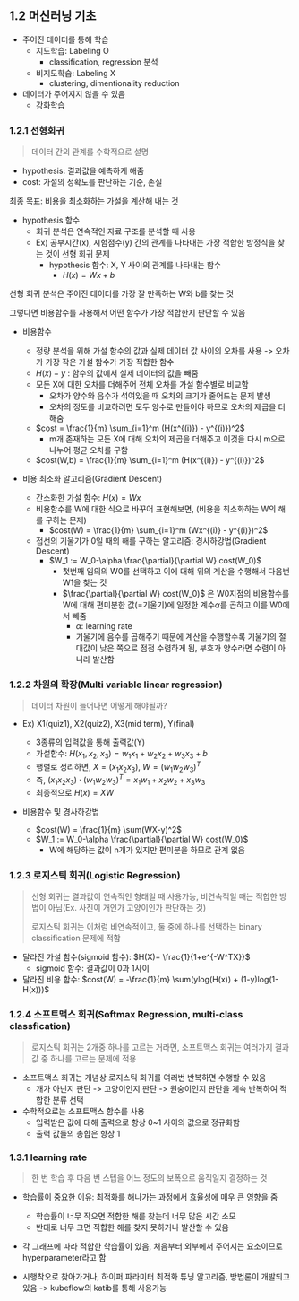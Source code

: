 ## 1.2 머신러닝 기초
- 주어진 데이터를 통해 학습
  - 지도학습: Labeling O
    - classification, regression 분석
  - 비지도학습: Labeling X
    - clustering, dimentionality reduction
- 데이터가 주어지지 않을 수 있음
  - 강화학습

### 1.2.1 선형회귀
> 데이터 간의 관계를 수학적으로 설명

- hypothesis: 결과값을 예측하게 해줌
- cost: 가설의 정확도를 판단하는 기준, 손실

최종 목표: 비용을 최소화하는 가설을 계산해 내는 것
- hypothesis 함수
  - 회귀 분석은 연속적인 자료 구조를 분석할 때 사용
  - Ex) 공부시간(x), 시험점수(y) 간의 관계를 나타내는 가장 적합한 방정식을 찾는 것이 선형 회귀 문제
    - hypothesis 함수: X, Y 사이의 관계를 나타내는 함수
      - $H(x) = Wx + b$

선형 회귀 분석은 주어진 데이터를 가장 잘 만족하는 W와 b를 찾는 것

그렇다면 비용함수를 사용해서 어떤 함수가 가장 적합한지 판단할 수 있음

- 비용함수
  - 정량 분석을 위해 가설 함수의 값과 실제 데이터 값 사이의 오차를 사용 -> 오차가 가장 작은 가설 함수가 가장 적합한 함수
  - $H(x) - y$ : 함수의 값에서 실제 데이터의 값을 빼줌
  - 모든 X에 대한 오차를 더해주어 전체 오차를 가설 함수별로 비교함
    - 오차가 양수와 음수가 섞여있을 때 오차의 크기가 줄어드는 문제 발생
    - 오차의 정도를 비교하려면 모두 양수로 만들어야 하므로 오차의 제곱을 더해줌
  - $cost = \frac{1}{m} \sum_{i=1}^m (H(x^{(i)}) - y^{(i)})^2$
    - m개 존재하는 모든 X에 대해 오차의 제곱을 더해주고 이것을 다시 m으로 나누어 평균 오차를 구함
  - $cost(W,b) = \frac{1}{m} \sum_{i=1}^m (H(x^{(i)}) - y^{(i)})^2$

- 비용 최소화 알고리즘(Gradient Descent)
  - 간소화한 가설 함수: $H(x) = Wx$
  - 비용함수를 W에 대한 식으로 바꾸어 표현해보면, (비용을 최소화하는 W의 해를 구하는 문제)
    - $cost(W) = \frac{1}{m} \sum_{i=1}^m (Wx^{(i)} - y^{(i)})^2$
  - 접선의 기울기가 0일 때의 해를 구하는 알고리즘: 경사하강법(Gradient Descent)
    - $W_1 := W_0-\alpha \frac{\partial}{\partial W} cost(W_0)$
      - 첫번째 임의의 W0를 선택하고 이에 대해 위의 계산을 수행해서 다음번 W1을 찾는 것
      - $\frac{\partial}{\partial W} cost(W_0)$ 은 W0지점의 비용함수를 W에 대해 편미분한 값(=기울기)에 일정한 계수$\alpha$를 곱하고 이를 W0에서 빼줌
        - $\alpha$: learning rate
        - 기울기에 음수를 곱해주기 때문에 계산을 수행할수록 기울기의 절대값이 낮은 쪽으로 점점 수렴하게 됨, 부호가 양수라면 수렴이 아니라 발산함

### 1.2.2 차원의 확장(Multi variable linear regression)
> 데이터 차원이 늘어나면 어떻게 해야될까?
  
- Ex) X1(quiz1), X2(quiz2), X3(mid term), Y(final) 
  - 3종류의 입력값을 통해 출력값(Y)
  - 가설함수: $H(x_1, x_2, x_3) = w_1x_1 + w_2x_2 + w_3x_3 + b$
  - 행렬로 정리하면, $X = (x_1 x_2 x_3)$, $W=(w_1 w_2 w_3)^T$
  - 즉, $(x_1 x_2 x_3) \cdot (w_1 w_2 w_3)^T = x_1w_1 + x_2w_2 + x_3w_3$
  - 최종적으로 $H(x) = XW$
 
- 비용함수 및 경사하강법
  - $cost(W) = \frac{1}{m} \sum(WX-y)^2$
  - $W_1 := W_0-\alpha \frac{\partial}{\partial W} cost(W_0)$
    - W에 해당하는 값이 n개가 있지만 편미분을 하므로 관계 없음

### 1.2.3 로지스틱 회귀(Logistic Regression)
> 선형 회귀는 결과값이 연속적인 형태일 때 사용가능, 비연속적일 때는 적합한 방법이 아님(Ex. 사진이 개인가 고양이인가 판단하는 것)
>
> 로지스틱 회귀는 이처럼 비연속적이고, 둘 중에 하나를 선택하는 binary classification 문제에 적합


- 달라진 가설 함수(sigmoid 함수): $H(X)= \frac{1}{1+e^{-W^TX}}$
  - sigmoid 함수: 결과값이 0과 1사이
- 달라진 비용 함수: $cost(W) = -\frac{1}{m} \sum(ylog(H(x)) + (1-y)log(1-H(x)))$

### 1.2.4 소프트맥스 회귀(Softmax Regression, multi-class classfication)
> 로지스틱 회귀는 2개중 하나를 고르는 거라면, 소프트맥스 회귀는 여러가지 결과값 중 하나를 고르는 문제에 적용

- 소프트맥스 회귀는 개념상 로지스틱 회귀를 여러번 반복하면 수행할 수 있음
  - 개가 아닌지 판단 -> 고양이인지 판단 -> 원숭이인지 판단을 계속 반복하여 적합한 분류 선택
- 수학적으로는 소프트맥스 함수를 사용
  - 입력받은 값에 대해 출력으로 항상 0~1 사이의 값으로 정규화함
  - 출력 값들의 총합은 항상 1

### 1.3.1 learning rate
> 한 번 학습 후 다음 번 스텝을 어느 정도의 보폭으로 움직일지 결정하는 것

- 학습률이 중요한 이유: 최적화를 해나가는 과정에서 효율성에 매우 큰 영향을 줌
  - 학습률이 너무 작으면 적합한 해를 찾는데 너무 많은 시간 소모
  - 반대로 너무 크면 적합한 해를 찾지 못하거나 발산할 수 있음

- 각 그래프에 따라 적합한 학습률이 있음, 처음부터 외부에서 주어지는 요소이므로 hyperparameter라고 함
- 시행착오로 찾아가거나, 하이퍼 파라미터 최적화 튜닝 알고리즘, 방법론이 개발되고 있음 -> kubeflow의 katib를 통해 사용가능


